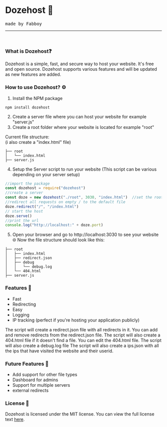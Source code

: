 # Dozehost 🚀
<tt>made by Fabboy </tt>
<hr>
<br>

### What is Dozehost❓
Dozehost is a simple, fast, and secure way to host your website. It's free and open source. Dozehost supports various features and will be updated as new features are added.

### How to use Dozehost? ⚙️
1. Install the NPM package
```
npm install dozehost
```
2. Create a server file where you can host your website for example "server.js"
3. Create a root folder where your website is located for example "root"

Current file structure:    
(i also create a "index.html" file)
```
├── root 
│   └── index.html
├── server.js
```            
4. Setup the Server script to run your website
   (This script can be various depending on your server setup)
```js
//import the package
const dozehost = require("dozehost")
//create a server
const doze = new dozehost("./root", 3030, "index.html")  //set the root folder, the port, and the default file
//redirect all requests on empty / to the default file
doze.redirect("/", "/index.html")
// start the host
doze.serve()
//print the url
console.log("http://localhost:" + doze.port)
```
5. Open your browser and go to http://localhost:3030 to see your website 🌐
Now the file structure should look like this:
```
├── root 
│   ├── index.html
│   ├── redirect.json 
│   ├── debug 
│   │   └── debug.log
│   └── 404.html    
├── server.js
```

### Features 🔧
- Fast
- Redirecting
- Easy
- Logging
- IP tracking (perfect if you're hosting your application publicly)

The script will create a redirect.json file with all redirects in it. You can add and remove redirects from the redirect.json file. 
The script will also create a 404.html file if it doesn't find a file. You can edit the 404.html file.
The script will also create a debug.log file 
The script will also create a ips.json with all the ips that have visited the website and their userid.
### Future Features 🚀
- Add support for other file types
- Dashboard for admins
- Support for multiple servers
- external redirects

### License 🔑
Dozehost is licensed under the MIT license. You can view the full license text [here](https://github.com/Fabbboy/dozehost/blob/master/license.md).


